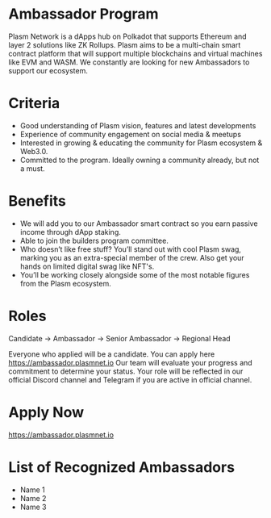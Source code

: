 # Ambassador Program
Plasm Network is a dApps hub on Polkadot that supports Ethereum and layer 2 solutions like ZK Rollups. Plasm aims to be a multi-chain smart contract platform that will support multiple blockchains and virtual machines like EVM and WASM. We constantly are looking for new Ambassadors to support our ecosystem.
# Criteria
* Good understanding of Plasm vision, features and latest developments
* Experience of community engagement on social media & meetups
* Interested in growing & educating the community for Plasm ecosystem & Web3.0.
* Committed to the program. Ideally owning a community already, but not a must.

# Benefits
* We will add you to our Ambassador smart contract so you earn passive income through dApp staking.
* Able to join the builders program committee. 
* Who doesn’t like free stuff? You’ll stand out with cool Plasm swag, marking you as an extra-special member of the crew. Also get your hands on limited digital swag like NFT's.
* You’ll be working closely alongside some of the most notable figures from the Plasm ecosystem.

# Roles
Candidate -> Ambassador -> Senior Ambassador -> Regional Head

Everyone who applied will be a candidate. You can apply here https://ambassador.plasmnet.io
Our team will evaluate your progress and commitment to determine your status.
Your role will be reflected in our official Discord channel and Telegram if you are active in official channel.

# Apply Now
https://ambassador.plasmnet.io

# List of Recognized Ambassadors
* Name 1
* Name 2
* Name 3
